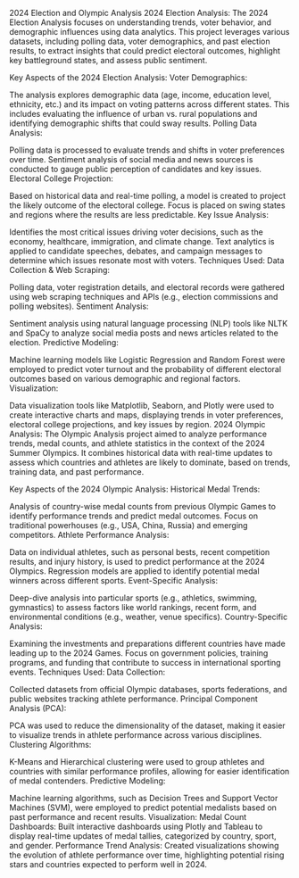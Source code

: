 2024 Election and Olympic Analysis
2024 Election Analysis:
The 2024 Election Analysis focuses on understanding trends, voter behavior, and demographic influences using data analytics. This project leverages various datasets, including polling data, voter demographics, and past election results, to extract insights that could predict electoral outcomes, highlight key battleground states, and assess public sentiment.

Key Aspects of the 2024 Election Analysis:
Voter Demographics:

The analysis explores demographic data (age, income, education level, ethnicity, etc.) and its impact on voting patterns across different states.
This includes evaluating the influence of urban vs. rural populations and identifying demographic shifts that could sway results.
Polling Data Analysis:

Polling data is processed to evaluate trends and shifts in voter preferences over time.
Sentiment analysis of social media and news sources is conducted to gauge public perception of candidates and key issues.
Electoral College Projection:

Based on historical data and real-time polling, a model is created to project the likely outcome of the electoral college.
Focus is placed on swing states and regions where the results are less predictable.
Key Issue Analysis:

Identifies the most critical issues driving voter decisions, such as the economy, healthcare, immigration, and climate change.
Text analytics is applied to candidate speeches, debates, and campaign messages to determine which issues resonate most with voters.
Techniques Used:
Data Collection & Web Scraping:

Polling data, voter registration details, and electoral records were gathered using web scraping techniques and APIs (e.g., election commissions and polling websites).
Sentiment Analysis:

Sentiment analysis using natural language processing (NLP) tools like NLTK and SpaCy to analyze social media posts and news articles related to the election.
Predictive Modeling:

Machine learning models like Logistic Regression and Random Forest were employed to predict voter turnout and the probability of different electoral outcomes based on various demographic and regional factors.
Visualization:

Data visualization tools like Matplotlib, Seaborn, and Plotly were used to create interactive charts and maps, displaying trends in voter preferences, electoral college projections, and key issues by region.
2024 Olympic Analysis:
The Olympic Analysis project aimed to analyze performance trends, medal counts, and athlete statistics in the context of the 2024 Summer Olympics. It combines historical data with real-time updates to assess which countries and athletes are likely to dominate, based on trends, training data, and past performance.

Key Aspects of the 2024 Olympic Analysis:
Historical Medal Trends:

Analysis of country-wise medal counts from previous Olympic Games to identify performance trends and predict medal outcomes.
Focus on traditional powerhouses (e.g., USA, China, Russia) and emerging competitors.
Athlete Performance Analysis:

Data on individual athletes, such as personal bests, recent competition results, and injury history, is used to predict performance at the 2024 Olympics.
Regression models are applied to identify potential medal winners across different sports.
Event-Specific Analysis:

Deep-dive analysis into particular sports (e.g., athletics, swimming, gymnastics) to assess factors like world rankings, recent form, and environmental conditions (e.g., weather, venue specifics).
Country-Specific Analysis:

Examining the investments and preparations different countries have made leading up to the 2024 Games.
Focus on government policies, training programs, and funding that contribute to success in international sporting events.
Techniques Used:
Data Collection:

Collected datasets from official Olympic databases, sports federations, and public websites tracking athlete performance.
Principal Component Analysis (PCA):

PCA was used to reduce the dimensionality of the dataset, making it easier to visualize trends in athlete performance across various disciplines.
Clustering Algorithms:

K-Means and Hierarchical clustering were used to group athletes and countries with similar performance profiles, allowing for easier identification of medal contenders.
Predictive Modeling:

Machine learning algorithms, such as Decision Trees and Support Vector Machines (SVM), were employed to predict potential medalists based on past performance and recent results.
Visualization:
Medal Count Dashboards:
Built interactive dashboards using Plotly and Tableau to display real-time updates of medal tallies, categorized by country, sport, and gender.
Performance Trend Analysis:
Created visualizations showing the evolution of athlete performance over time, highlighting potential rising stars and countries expected to perform well in 2024.
